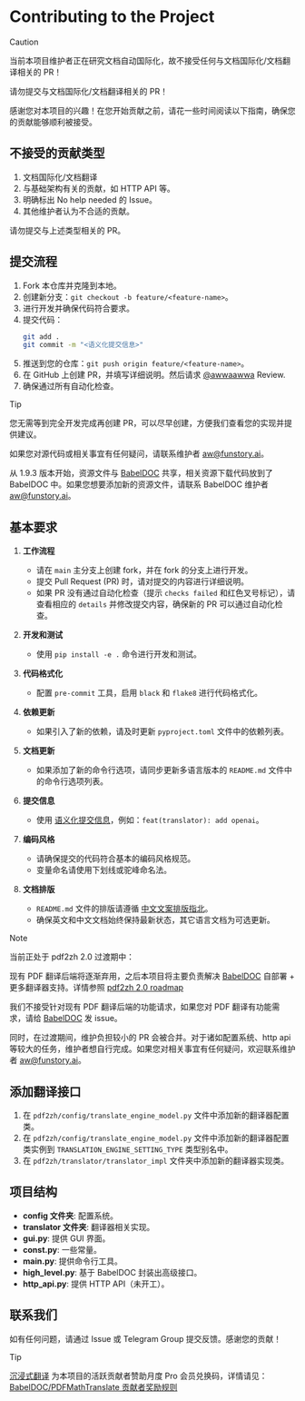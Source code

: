# Contributing to the Project

> [!CAUTION]
>
> 当前本项目维护者正在研究文档自动国际化，故不接受任何与文档国际化/文档翻译相关的 PR！
>
> 请勿提交与文档国际化/文档翻译相关的 PR！

感谢您对本项目的兴趣！在您开始贡献之前，请花一些时间阅读以下指南，确保您的贡献能够顺利被接受。

## 不接受的贡献类型

1. 文档国际化/文档翻译
2. 与基础架构有关的贡献，如 HTTP API 等。
3. 明确标出 No help needed 的 Issue。
4. 其他维护者认为不合适的贡献。

请勿提交与上述类型相关的 PR。

## 提交流程

1. Fork 本仓库并克隆到本地。
2. 创建新分支：`git checkout -b feature/<feature-name>`。
3. 进行开发并确保代码符合要求。
4. 提交代码：
   ```bash
   git add .
   git commit -m "<语义化提交信息>"
   ```
5. 推送到您的仓库：`git push origin feature/<feature-name>`。
6. 在 GitHub 上创建 PR，并填写详细说明。然后请求 [@awwaawwa](https://github.com/awwaawwa) Review.
7. 确保通过所有自动化检查。

> [!TIP]
>
> 您无需等到完全开发完成再创建 PR，可以尽早创建，方便我们查看您的实现并提供建议。
>
> 如果您对源代码或相关事宜有任何疑问，请联系维护者 aw@funstory.ai。
>
> 从 1.9.3 版本开始，资源文件与 [BabelDOC](https://github.com/funstory-ai/BabelDOC) 共享，相关资源下载代码放到了 BabelDOC 中。如果您想要添加新的资源文件，请联系 BabelDOC 维护者 aw@funstory.ai。

## 基本要求

1. **工作流程**
   - 请在 `main` 主分支上创建 fork，并在 fork 的分支上进行开发。
   - 提交 Pull Request (PR) 时，请对提交的内容进行详细说明。
   - 如果 PR 没有通过自动化检查（提示 `checks failed` 和红色叉号标记），请查看相应的 `details` 并修改提交内容，确保新的 PR 可以通过自动化检查。

2. **开发和测试**
   - 使用 `pip install -e .` 命令进行开发和测试。

3. **代码格式化**
   - 配置 `pre-commit` 工具，启用 `black` 和 `flake8` 进行代码格式化。

4. **依赖更新**
   - 如果引入了新的依赖，请及时更新 `pyproject.toml` 文件中的依赖列表。

5. **文档更新**
   - 如果添加了新的命令行选项，请同步更新多语言版本的 `README.md` 文件中的命令行选项列表。

6. **提交信息**
   - 使用 [语义化提交信息](https://www.conventionalcommits.org/zh-hans/v1.0.0/)，例如：`feat(translator): add openai`。

7. **编码风格**
   - 请确保提交的代码符合基本的编码风格规范。
   - 变量命名请使用下划线或驼峰命名法。

8. **文档排版**
   - `README.md` 文件的排版请遵循 [中文文案排版指北](https://github.com/sparanoid/chinese-copywriting-guidelines)。
   - 确保英文和中文文档始终保持最新状态，其它语言文档为可选更新。

> [!NOTE]
>
> 当前正处于 pdf2zh 2.0 过渡期中：
>
> 现有 PDF 翻译后端将逐渐弃用，之后本项目将主要负责解决 [BabelDOC](https://github.com/funstory-ai/BabelDOC) 自部署 + 更多翻译器支持。详情参照 [pdf2zh 2.0 roadmap](https://github.com/Byaidu/PDFMathTranslate/issues/586)
> 
> 我们不接受针对现有 PDF 翻译后端的功能请求，如果您对 PDF 翻译有功能需求，请给 [BabelDOC](https://github.com/funstory-ai/BabelDOC) 发 issue。
>
> 同时，在过渡期间，维护负担较小的 PR 会被合并。对于诸如配置系统、http api 等较大的任务，维护者想自行完成。如果您对相关事宜有任何疑问，欢迎联系维护者 aw@funstory.ai。

## 添加翻译接口

1. 在 `pdf2zh/config/translate_engine_model.py` 文件中添加新的翻译器配置类。
2. 在 `pdf2zh/config/translate_engine_model.py` 文件中添加新的翻译器配置类实例到 `TRANSLATION_ENGINE_SETTING_TYPE` 类型别名中。
3. 在 `pdf2zh/translator/translator_impl` 文件夹中添加新的翻译器实现类。

## 项目结构

- **config 文件夹**: 配置系统。
- **translator 文件夹**: 翻译器相关实现。
- **gui.py**: 提供 GUI 界面。
- **const.py**: 一些常量。
- **main.py**: 提供命令行工具。
- **high_level.py**: 基于 BabelDOC 封装出高级接口。
- **http_api.py**: 提供 HTTP API（未开工）。

## 联系我们

如有任何问题，请通过 Issue 或 Telegram Group 提交反馈。感谢您的贡献！

> [!TIP]
>
> [沉浸式翻译](https://immersivetranslate.com) 为本项目的活跃贡献者赞助月度 Pro 会员兑换码，详情请见：[BabelDOC/PDFMathTranslate 贡献者奖励规则
](https://funstory-ai.github.io/BabelDOC/CONTRIBUTOR_REWARD/)